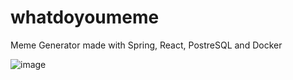 # whatdoyoumeme
Meme Generator made with Spring, React, PostreSQL and Docker   

![image](https://i.imgur.com/uV91SOC.png)
